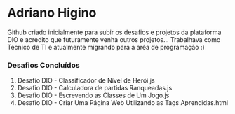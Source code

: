 # **Adriano Higino** #
Github criado inicialmente para subir os desafios e projetos da plataforma DIO e acredito que futuramente venha outros projetos...
Trabalhava como Tecnico de TI e atualmente migrando para a aréa de programação :)

### Desafios Concluídos ###
1. Desafio DIO - Classificador de Nível de Herói.js
2. Desafio DIO - Calculadora de partidas Ranqueadas.js
3. Desafio DIO - Escrevendo as Classes de Um Jogo.js
4. Desafio DIO - Criar Uma Página Web Utilizando as Tags Aprendidas.html
